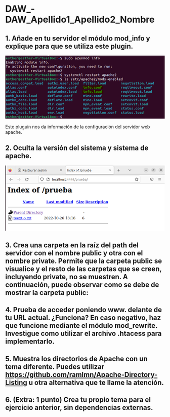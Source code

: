 # DAW_-DAW_Apellido1_Apellido2_Nombre
## 1. Añade en tu servidor el módulo mod_info y explique para que se utiliza este plugin.

![img](/img.png)

Este pluguin nos da información de la configuración del servidor web apache.

## 2. Oculta la versión del sistema y sistema de apache.

![img](/img2.png)

## 3. Crea una carpeta en la raíz del path del servidor con el nombre public y otra con el nombre private. Permite que la carpeta public se visualice y el resto de las carpetas que se creen, incluyendo private, no se muestren. A continuación, puede observar como se debe de mostrar la carpeta public:

## 4. Prueba de acceder poniendo www. delante de tu URL actual. ¿Funciona? En caso negativo, haz que funcione mediante el módulo mod_rewrite. Investigue como utilizar el archivo .htacess para implementarlo.

## 5. Muestra los directorios de Apache con un tema diferente. Puedes utilizar https://github.com/ramlmn/Apache-Directory-Listing u otra alternativa que te llame la atención.

## 6. (Extra: 1 punto) Crea tu propio tema para el ejercicio anterior, sin dependencias externas.
